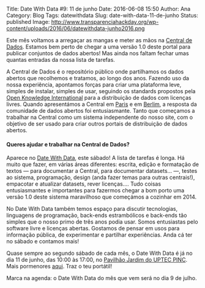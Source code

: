 Title: Date With Data #9: 11 de junho
Date: 2016-06-08 15:50
Author: Ana
Category: Blog
Tags: datewithdata
Slug: date-with-data-11-de-junho
Status: published
Image: http://www.transparenciahackday.org/wp-content/uploads/2016/06/datewithdata-junho2016.png

Este mês voltamos a arregaçar as mangas e meter as mãos na [Central de Dados](http://centraldedados.pt/). Estamos bem perto de chegar a uma versão 1.0 deste portal para publicar conjuntos de dados abertos! Mas ainda nos faltam fechar umas quantas entradas da nossa lista de tarefas.

A Central de Dados é o repositório público onde partilhamos os dados abertos que recolhemos e tratamos, ao longo dos anos. Fazendo uso da nossa experiência, apontamos forças para criar uma plataforma leve, simples de instalar, simples de usar, seguindo os standards propostos pela [Open Knowledge International](https://okfn.org/) para a distribuição de dados com licenças livres. Quando apresentámos a Central em [Paris](http://blog.lafabriquedelaloi.fr/conference/programme/) e em [Berlim](http://csvconf.com/2014/), a resposta da comunidade de dados abertos foi entusiasmante. Tanto que começamos a trabalhar na Central como um sistema independente do nosso site, com o objetivo de ser usado para criar outros portais de distribuição de dados abertos.

#### Queres ajudar e trabalhar na Central de Dados?

Aparece no [Date With Data](http://datewithdata.pt), este sábado! A lista de tarefas é longa. Há muito que fazer, em várias áreas diferentes: escrita, edição e formatação de textos — para documentar a Central, para documentar datasets... —, testes ao sistema, programação, design (anda fazer temas para outras centrais!), empacotar e atualizar datasets, rever licenças.... Tudo coisas entusiasmantes e importantes para fazermos chegar a bom porto uma versão 1.0 deste sistema maravilhoso que começámos a cozinhar em 2014.

No Date With Data também temos espaço para discutir tecnologias, linguagens de programação, back-ends estrambólicos e back-ends tão simples que o nosso primo de três anos podia usar. Somos entusiastas pelo software livre e licenças abertas. Gostamos de pensar em usos para informação pública, de experimentar e partilhar experiências. Anda cá ter no sábado e contamos mais!

Quase sempre ao segundo sábado de cada mês, o Date With Data é já no dia 11 de junho, das 10:00 às 17:00, no [Pavilhão Jardim do UPTEC PINC](http://www.openstreetmap.org/?mlat=41.15137&mlon=-8.61555#map=19/41.15138/-8.61555). Mais pormenores [aqui](http://datewithdata.pt). Traz o teu portátil!

Marca na agenda: o Date With Data do mês que vem será no dia 9 de julho.
